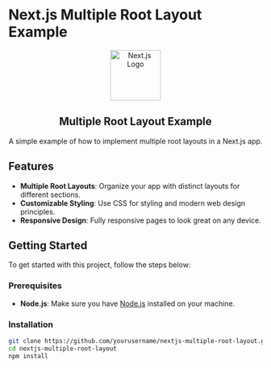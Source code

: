 # Next.js Multiple Root Layout Example

<div align="center">
  <img src="https://img.freepik.com/free-vector/google-sitemap-concept-illustration_114360-2221.jpg?uid=R95679985&ga=GA1.1.1202012947.1734430833&semt=ais_hybrid" alt="Next.js Logo" width="100" height="100" />
  <h2>Multiple Root Layout Example</h2>
  <p>A simple example of how to implement multiple root layouts in a Next.js app.</p>
</div>

## Features

- **Multiple Root Layouts**: Organize your app with distinct layouts for different sections.
- **Customizable Styling**: Use CSS for styling and modern web design principles.
- **Responsive Design**: Fully responsive pages to look great on any device.

## Getting Started

To get started with this project, follow the steps below:

### Prerequisites

- **Node.js**: Make sure you have [Node.js](https://nodejs.org/) installed on your machine.

### Installation

```bash
git clone https://github.com/yourusername/nextjs-multiple-root-layout.git
cd nextjs-multiple-root-layout
npm install
```

